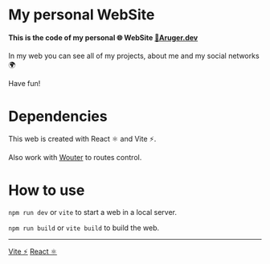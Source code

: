 # My personal WebSite

#### This is the code of my personal 🌐 WebSite [📎Aruger.dev](https://arugerdev.vercel.app/)

In my web you can see all of my projects, about me and my social networks 🌍

Have fun!

# Dependencies

This web is created with React ⚛️ and Vite ⚡.

Also work with [Wouter](https://github.com/molefrog/wouter) to routes control.

# How to use

`npm run dev` or `vite` to start a web in a local server.

`npm run build` or `vite build` to build the web.

---

[Vite ⚡](https://github.com/vitejs/vite)
[React ⚛️](https://github.com/facebook/react)
